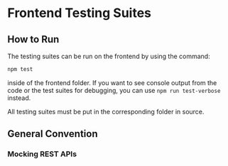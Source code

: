 # Frontend Testing Suites

## How to Run

The testing suites can be run on the frontend by using the command:

```bash
npm test
```

inside of the frontend folder. If you want to see console output from the code
or the test suites for debugging, you can use `npm run test-verbose` instead.

All testing suites must be put in the corresponding folder in source.

## General Convention

### Mocking REST APIs


